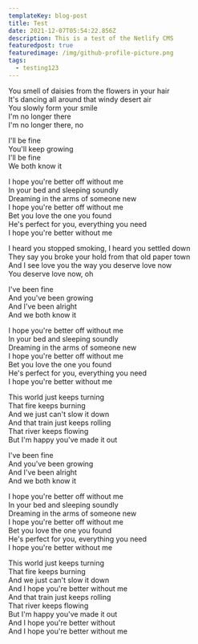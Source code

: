 ```yaml
---
templateKey: blog-post
title: Test
date: 2021-12-07T05:54:22.856Z
description: This is a test of the Netlify CMS
featuredpost: true
featuredimage: /img/github-profile-picture.png
tags:
  - testing123
---
```

<!--StartFragment-->

You smell of daisies from the flowers in your hair\
It's dancing all around that windy desert air\
You slowly form your smile\
I'm no longer there\
I'm no longer there, no

I'll be fine\
You'll keep growing\
I'll be fine\
We both know it

I hope you're better off without me\
In your bed and sleeping soundly\
Dreaming in the arms of someone new\
I hope you're better off without me\
Bet you love the one you found\
He's perfect for you, everything you need\
I hope you're better without me

I heard you stopped smoking, I heard you settled down\
They say you broke your hold from that old paper town\
And I see love you the way you deserve love now\
You deserve love now, oh

I've been fine\
And you've been growing\
And I've been alright\
And we both know it

I hope you're better off without me\
In your bed and sleeping soundly\
Dreaming in the arms of someone new\
I hope you're better off without me\
Bet you love the one you found\
He's perfect for you, everything you need\
I hope you're better without me

This world just keeps turning\
That fire keeps burning\
And we just can't slow it down\
And that train just keeps rolling\
That river keeps flowing\
But I'm happy you've made it out

I've been fine\
And you've been growing\
And I've been alright\
And we both know it

I hope you're better off without me\
In your bed and sleeping soundly\
Dreaming in the arms of someone new\
I hope you're better off without me\
Bet you love the one you found\
He's perfect for you, everything you need\
I hope you're better without me

This world just keeps turning\
That fire keeps burning\
And we just can't slow it down\
And I hope you're better without me\
And that train just keeps rolling\
That river keeps flowing\
But I'm happy you've made it out\
And I hope you're better without\
And I hope you're better without me

<!--EndFragment-->